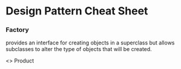 # Design Pattern Cheat Sheet

### Factory

provides an interface for creating objects in a superclass but allows subclasses to alter the type of objects that will be created.

<<interface>> 
   Product  
